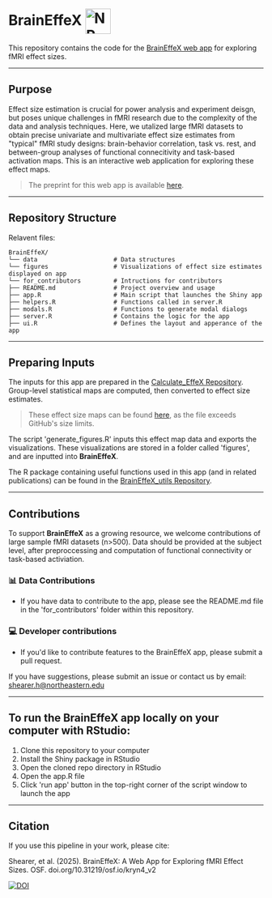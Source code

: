 # BrainEffeX <img src="www/nplogo.png" alt="NP Logo" style="width:50px; height:50px; vertical-align: middle;"/>
This repository contains the code for the [BrainEffeX web app](https://neuroprismlab.shinyapps.io/BrainEffeX/) for exploring fMRI effect sizes. 

---
## Purpose
Effect size estimation is crucial for power analysis and experiment deisgn, but poses unique challenges in fMRI research due to the complexity of the data and analysis techniques. Here, we utalized large fMRI datasets to obtain precise univariate and multivariate effect size estimates from "typical" fMRI study designs: brain-behavior correlation, task vs. rest, and between-group analyses of functional connecitivity and task-based activation maps. This is an interactive web application for exploring these effect maps. 
> The preprint for this web app is available [here](https://osf.io/preprints/osf/kryn4_v2).

---
## Repository Structure
Relavent files:
```
BrainEffeX/                 
└── data                     # Data structures 
└── figures                  # Visualizations of effect size estimates displayed on app      
└── for_contributors         # Intructions for contributors             
├── README.md                # Project overview and usage
├── app.R                    # Main script that launches the Shiny app
├── helpers.R                # Functions called in server.R
├── modals.R                 # Functions to generate modal dialogs
├── server.R                 # Contains the logic for the app
├── ui.R                     # Defines the layout and apperance of the app
```

---
## Preparing Inputs
The inputs for this app are prepared in the [Calculate_EffeX Repository](https://github.com/neuroprismlab/calculate_effeX). Group-level statistical maps are computed, then converted to effect size estimates.
> These effect size maps can be found [here](https://osf.io/cwnjd/files/osfstorage), as the file exceeds GitHub's size limits.

The script 'generate_figures.R' inputs this effect map data and exports the visualizations. These visualizations are stored in a folder called 'figures', and are inputted into **BrainEffeX**. 

The R package containing useful functions used in this app (and in related publications) can be found in the [BrainEffeX_utils Repository](https://github.com/neuroprismlab/BrainEffeX_utils).

---
## Contributions
To support **BrainEffeX** as a growing resource, we welcome contributions of large sample fMRI datasets (n>500). Data should be provided at the subject level, after preproccessing and computation of functional connectivity or task-based activiation. 

### 📊 Data Contributions
- If you have data to contribute to the app, please see the README.md file in the 'for_contributors' folder within this repository. 

### 💻 Developer contributions
- If you'd like to contribute features to the BrainEffeX app, please submit a pull request.

If you have suggestions, please submit an issue or contact us by email: shearer.h@northeastern.edu

---
## To run the BrainEffeX app locally on your computer with RStudio:
1. Clone this repository to your computer
2. Install the Shiny package in RStudio
3. Open the cloned repo directory in RStudio
4. Open the app.R file
5. Click 'run app' button in the top-right corner of the script window to launch the app

---
## Citation
If you use this pipeline in your work, please cite:

Shearer, et al. (2025). BrainEffeX: A Web App for Exploring fMRI Effect Sizes. OSF. doi.org/10.31219/osf.io/kryn4_v2

[![DOI](https://img.shields.io/badge/DOI-10.31219/osf.io/kryn4.v2-blue.svg)](https://doi.org/10.31219/osf.io/kryn4_v2)

